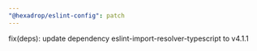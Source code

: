 ```yaml
---
"@hexadrop/eslint-config": patch
---
```


fix(deps): update dependency eslint-import-resolver-typescript to v4.1.1
